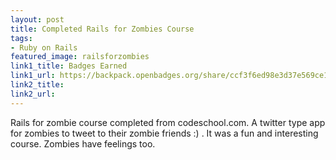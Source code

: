 ```yaml
---
layout: post
title: Completed Rails for Zombies Course
tags:
- Ruby on Rails
featured_image: railsforzombies
link1_title: Badges Earned
link1_url: https://backpack.openbadges.org/share/ccf3f6ed98e3d37e569ce13fe5592aea/
link2_title:
link2_url:
---
```

Rails for zombie course completed from codeschool.com. A twitter type app for zombies to tweet to their zombie friends :) . It was a fun and interesting course. Zombies have feelings too.